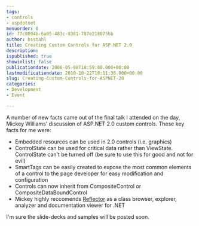 ```yaml
---
tags:
- controls
- aspdotnet
menuorder: 0
id: 77c8094b-6a05-483c-8381-787e218075bb
author: bsstahl
title: Creating Custom Controls for ASP.NET 2.0
description: 
ispublished: true
showinlist: false
publicationdate: 2006-05-08T18:59:00.000+00:00
lastmodificationdate: 2010-10-22T18:11:36.000+00:00
slug: Creating-Custom-Controls-for-ASPNET-20
categories:
- Development
- Event

---
```

A number of new facts came out of the final talk I attended on the day, Mickey Williams' discussion of ASP.NET 2.0 custom controls. These key facts for me were:   
  

- Embedded resources can be used in 2.0 controls (i.e. graphics)
- ControlState can be used for critical data rather than ViewState. ControlState can't be turned off (be sure to use this for good and not for evil)
- SmartTags can be easily created to expose the most common elements of a control to the page developer for easy modification and configuration
- Controls can now inherit from CompositeControl or CompositeDataBoundControl
- Mickey highly reccomends [Reflector](http://www.aisto.com/roeder/dotnet/) as a class browser, explorer, analyzer and documentation viewer for .NET


I'm sure the slide-decks and samples will be posted soon.